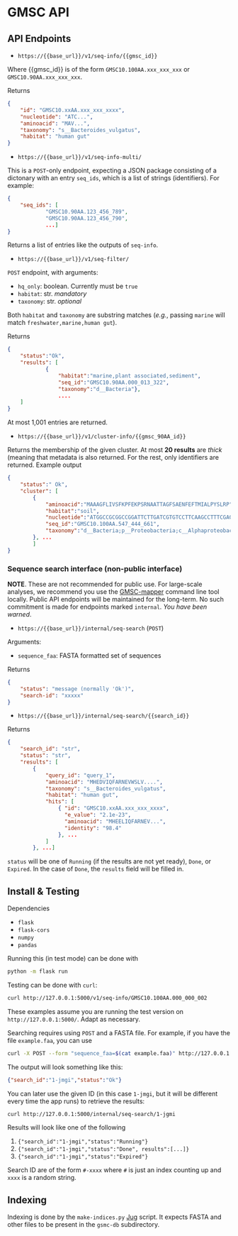 # GMSC API

## API Endpoints

- `https://{{base_url}}/v1/seq-info/{{gmsc_id}}`

Where {{gmsc\_id}} is of the form `GMSC10.100AA.xxx_xxx_xxx` or `GMSC10.90AA.xxx_xxx_xxx`.

Returns

```json
{
    "id": "GMSC10.xxAA.xxx_xxx_xxxx",
    "nucleotide": "ATC...",
    "aminoacid": "MAV...",
    "taxonomy": "s__Bacteroides_vulgatus",
    "habitat": "human gut"
}
```

- `https://{{base_url}}/v1/seq-info-multi/`

This is a `POST`-only endpoint, expecting a JSON package consisting of a
dictonary with an entry `seq_ids`, which is a list of strings (identifiers).
For example:

```json
{
    "seq_ids": [
            "GMSC10.90AA.123_456_789",
            "GMSC10.90AA.123_456_790",
            ...]
}
```

Returns a list of entries like the outputs of `seq-info`.

- `https://{{base_url}}/v1/seq-filter/`

`POST` endpoint, with arguments:

- `hq_only`: boolean. Currently must be `true`
- `habitat`: str. _mandatory_
- `taxonomy`: str. _optional_

Both `habitat` and `taxonomy` are substring matches (_e.g._, passing `marine` will match `freshwater,marine,human gut`).

Returns

```json
{
    "status":"Ok",
    "results": [
            {
                "habitat":"marine,plant associated,sediment",
                "seq_id":"GMSC10.90AA.000_013_322",
                "taxonomy":"d__Bacteria"},
                ....
    ]
}
```

At most 1,001 entries are returned.

- `https://{{base_url}}/v1/cluster-info/{{gmsc_90AA_id}}`

Returns the membership of the given cluster. At most **20 results** are _thick_ (meaning that metadata is also returned. For the rest, only identifiers are returned. Example output

```json
{
	"status":" Ok",
	"cluster": [
		{
			"aminoacid":"MAAAGFLIVSFKPFEKPSRNAATTAGFSAENFEFTMIALPYSLRP",
			"habitat":"soil",
			"nucleotide":"ATGGCCGCGGCCGGATTCTTGATCGTGTCCTTCAAGCCTTTCGAGAAGCCTTCGAGAAACGCCGCGACGACGGCCGGCTTCTCGGCCGAGAATTTCGAGTTCACGATGATCGCGCTGCCGTACAGCTTGAGACCGTAA",
			"seq_id":"GMSC10.100AA.547_444_661",
			"taxonomy":"d__Bacteria;p__Proteobacteria;c__Alphaproteobacteria;o__Rhizobiales;f__Xanthobacteraceae;g__VAZQ01;s__VAZQ01 sp005883115"
		}, ...
		]
}
```


### Sequence search interface (non-public interface)

**NOTE**. These are not recommended for public use. For large-scale analyses,
we recommend you use the
[GMSC-mapper](https://github.com/BigDataBiology/gmsC-mapper/) command line tool
locally. Public API endpoints will be maintained for the long-term. No such commitment
is made for endpoints marked `internal`. _You have been warned_.

- `https://{{base_url}}/internal/seq-search` (`POST`)

Arguments:

- `sequence_faa`: FASTA formatted set of sequences

Returns

```json
{
    "status": "message (normally 'Ok')",
    "search-id": "xxxxx"
}
```

- `https://{{base_url}}/internal/seq-search/{{search_id}}`

Returns

```json
{
    "search_id": "str",
    "status": "str",
    "results": [
        {
            "query_id": "query_1",
            "aminoacid": "MHEDVIQFARNEVWSLV....",
            "taxonomy": "s__Bacteroides_vulgatus",
            "habitat": "human gut",
            "hits": [
                { "id": "GMSC10.xxAA.xxx_xxx_xxxx",
                  "e_value": "2.1e-23",
                  "aminoacid": "MHEELIQFARNEV...",
                  "identity": "98.4"
                }, ...
            ]
        }, ...]
```

`status` will be one of `Running` (if the results are not yet ready), `Done`,
or `Expired`. In the case of `Done`, the `results` field will be filled in.

## Install & Testing

Dependencies

- `flask`
- `flask-cors`
- `numpy`
- `pandas`

Running this (in test mode) can be done with

```bash
python -m flask run
```

Testing can be done with `curl`:

```bash
curl http://127.0.0.1:5000/v1/seq-info/GMSC10.100AA.000_000_002
```

These examples assume you are running the test version on
`http://127.0.0.1:5000/`. Adapt as necessary.

Searching requires using `POST` and a FASTA file. For example, if you have the
file `example.faa`, you can use

```bash
curl -X POST --form "sequence_faa=$(cat example.faa)" http://127.0.0.1:5000/internal/seq-search/
```

The output will look something like this:

```json
{"search_id":"1-jmgi","status":"Ok"}
```

You can later use the given ID (in this case `1-jmgi`, but it will be different
every time the app runs) to retrieve the results:

```bash
curl http://127.0.0.1:5000/internal/seq-search/1-jgmi
```

Results will look like one of the following

1. `{"search_id":"1-jmgi","status":"Running"}`
2. `{"search_id":"1-jmgi","status":"Done", results":[...]}`
3. `{"search_id":"1-jmgi","status":"Expired"}`

Search ID are of the form `#-xxxx` where `#` is just an index counting up and
`xxxx` is a random string.


## Indexing

Indexing is done by the `make-indices.py` [Jug](https://jug.readthedocs.io/)
script. It expects FASTA and other files to be present in the `gsmc-db`
subdirectory.

